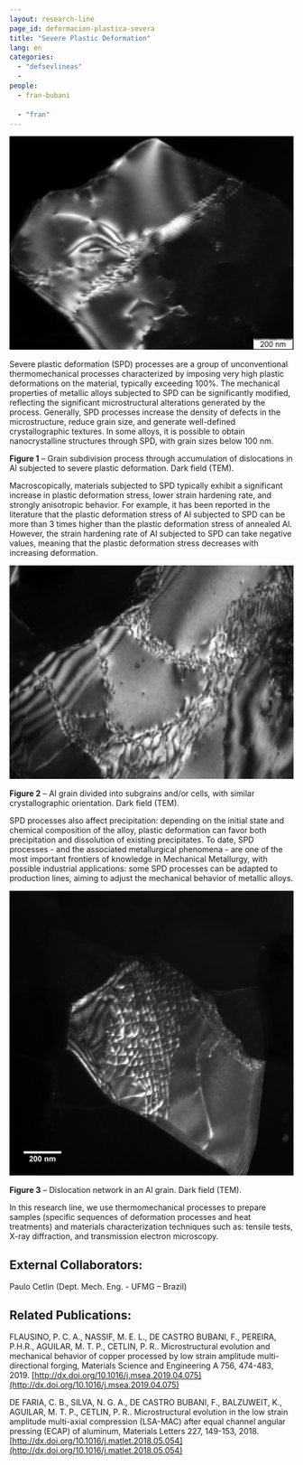 ```yaml
---
layout: research-line
page_id: deformacion-plastica-severa
title: "Severe Plastic Deformation"
lang: en
categories: 
  - "defsevlineas"
  -
people:
  - fran-bubani
 
  - "fran"
---
```


![SPD](/assets/img/research/spdFig1-1024x768.png)

Severe plastic deformation (SPD) processes are a group of unconventional thermomechanical processes characterized by imposing very high plastic deformations on the material, typically exceeding 100%. The mechanical properties of metallic alloys subjected to SPD can be significantly modified, reflecting the significant microstructural alterations generated by the process. Generally, SPD processes increase the density of defects in the microstructure, reduce grain size, and generate well-defined crystallographic textures. In some alloys, it is possible to obtain nanocrystalline structures through SPD, with grain sizes below 100 nm.

**Figure 1** – Grain subdivision process through accumulation of dislocations in Al subjected to severe plastic deformation. Dark field (TEM).

Macroscopically, materials subjected to SPD typically exhibit a significant increase in plastic deformation stress, lower strain hardening rate, and strongly anisotropic behavior. For example, it has been reported in the literature that the plastic deformation stress of Al subjected to SPD can be more than 3 times higher than the plastic deformation stress of annealed Al. However, the strain hardening rate of Al subjected to SPD can take negative values, meaning that the plastic deformation stress decreases with increasing deformation.

![SPD](/assets/img/research/spdFig2-1024x768.png)

**Figure 2** – Al grain divided into subgrains and/or cells, with similar crystallographic orientation. Dark field (TEM).

SPD processes also affect precipitation: depending on the initial state and chemical composition of the alloy, plastic deformation can favor both precipitation and dissolution of existing precipitates. To date, SPD processes - and the associated metallurgical phenomena - are one of the most important frontiers of knowledge in Mechanical Metallurgy, with possible industrial applications: some SPD processes can be adapted to production lines, aiming to adjust the mechanical behavior of metallic alloys.

![SPD](/assets/img/research/spdFig3-1024x1024.png)

**Figure 3** – Dislocation network in an Al grain. Dark field (TEM).

In this research line, we use thermomechanical processes to prepare samples (specific sequences of deformation processes and heat treatments) and materials characterization techniques such as: tensile tests, X-ray diffraction, and transmission electron microscopy.



## External Collaborators:

Paulo Cetlin (Dept. Mech. Eng. - UFMG – Brazil)

## Related Publications:

FLAUSINO, P. C. A., NASSIF, M. E. L., DE CASTRO BUBANI, F., PEREIRA, P.H.R., AGUILAR, M. T. P., CETLIN, P. R.. Microstructural evolution and mechanical behavior of copper processed by low strain amplitude multi-directional forging, Materials Science and Engineering A 756, 474-483, 2019. [http://dx.doi.org/10.1016/j.msea.2019.04.075](http://dx.doi.org/10.1016/j.msea.2019.04.075)

DE FARIA, C. B., SILVA, N. G. A., DE CASTRO BUBANI, F., BALZUWEIT, K., AGUILAR, M. T. P., CETLIN, P. R.. Microstructural evolution in the low strain amplitude multi-axial compression (LSA-MAC) after equal channel angular pressing (ECAP) of aluminum, Materials Letters 227, 149-153, 2018. [http://dx.doi.org/10.1016/j.matlet.2018.05.054](http://dx.doi.org/10.1016/j.matlet.2018.05.054)
